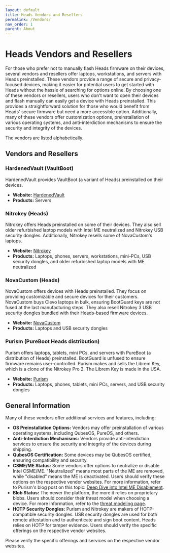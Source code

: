 ```yaml
---
layout: default
title: Heads Vendors and Resellers
permalink: /Vendors/
nav_order: 1
parent: About
---
```


# Heads Vendors and Resellers

For those who prefer not to manually flash Heads firmware on their devices,
several vendors and resellers offer laptops, workstations, and servers with
Heads preinstalled. These vendors provide a range of secure and privacy-focused
devices, making it easier for potential users to get started with Heads without
the hassle of searching for options online. By choosing one of these vendors or
resellers, users who don't want to open their devices and flash manually can
easily get a device with Heads preinstalled. This provides a straightforward
solution for those who would benefit from Heads' secure firmware but need a more
accessible option. Additionally, many of these vendors offer customization
options, preinstallation of various operating systems, and anti-interdiction
mechanisms to ensure the security and integrity of the devices.

The vendors are listed alphabetically.

## Vendors and Resellers

### HardenedVault (VaultBoot)
HardenedVault provides VaultBoot (a variant of Heads) preinstalled on their
devices.

- **Website:** [HardenedVault](https://hardenedvault.net)
- **Products:** Servers

### Nitrokey (Heads)
Nitrokey offers Heads preinstalled on some of their devices. They also sell
older refurbished laptop models with Intel ME neutralized and Nitrokey USB
security dongles. Additionally, Nitrokey resells some of NovaCustom's laptops.

- **Website:** [Nitrokey](https://www.nitrokey.com)
- **Products:** Laptops, phones, servers, workstations, mini-PCs, USB security
  dongles, and older refurbished laptop models with ME neutralized

### NovaCustom (Heads)
NovaCustom offers devices with Heads preinstalled. They focus on providing
customizable and secure devices for their customers. NovaCustom buys Clevo
laptops in bulk, ensuring BootGuard keys are not fused at the last manufacturing
steps. They also resell Nitrokey 3 USB security dongles bundled with their
Heads-based firmware devices.

- **Website:** [NovaCustom](https://novacustom.com)
- **Products:** Laptops and USB security dongles

### Purism (PureBoot Heads distribution)
Purism offers laptops, tablets, mini PCs, and servers with PureBoot (a
distribution of Heads) preinstalled. BootGuard is unfused to ensure firmware
remains user-controlled. Purism makes and sells the Librem Key, which is a clone
of the Nitrokey Pro 2. The Librem Key is made in the USA.

- **Website:** [Purism](https://puri.sm)
- **Products:** Laptops, phones, tablets, mini PCs, servers, and USB security
  dongles

## General Information

Many of these vendors offer additional services and features, including:

- **OS Preinstallation Options:** Vendors may offer preinstallation of various
  operating systems, including QubesOS, PureOS, and others.
- **Anti-Interdiction Mechanisms:** Vendors provide anti-interdiction services
  to ensure the security and integrity of the devices during shipping.
- **QubesOS Certification:** Some devices may be QubesOS certified, ensuring
  compatibility and security.
- **CSME/ME Status:** Some vendors offer options to neutralize or disable Intel
  CSME/ME. "Neutralized" means most parts of the ME are removed, while
  "disabled" means the ME is deactivated. Users should verify these options on
  the respective vendor websites. For more information, refer to Purism's blog
  post on this topic: [Deep Dive into Intel ME Disablement](https://puri.sm/posts/deep-dive-into-intel-me-disablement/).
- **Blob Status:** The newer the platform, the more it relies on proprietary
  blobs. Users should consider their threat model when choosing a device. For
  more information, refer to the [threat modeling page](/Heads-threat-model/).
- **HOTP Security Dongles:** Purism and Nitrokey are makers of HOTP-compatible
  security dongles. USB security dongles are used for both remote attestation
  and to authenticate and sign boot content. Heads relies on HOTP for tamper
  evidence. Users should verify the specific offerings on the respective vendor
  websites.

Please verify the specific offerings and services on the respective vendor
websites.